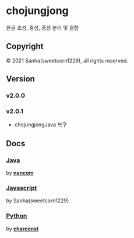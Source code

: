 # chojungjong
한글 초성, 중성, 종성 분리 및 결합

## Copyright
© 2021 Sanha(sweetcorn1229), all rights reserved.

## Version
### v2.0.0
### v2.0.1
- chojungjongJava 복구

## Docs
### [Java](https://github.com/sweetcorn1229/chojungjong/blob/main/java/docs.md)
by [**nancom**](https://github.com/nancom20)

### [Javascript](https://github.com/sweetcorn1229/chojungjong/blob/main/javascript/docs.md)
by Sanha(sweetcorn1229)

### [Python](https://github.com/sweetcorn1229/chojungjong/blob/main/python/docs.md)
by [**charconst**](https://github.com/everythingisformathieu)
